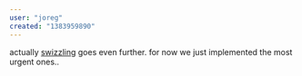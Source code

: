 ```yaml
---
user: "joreg"
created: "1383959890"
---
```


actually [swizzling](http://en.wikipedia.org/wiki/Swizzling_%28computer_graphics%29) goes even further. for now we just implemented the most urgent ones..
